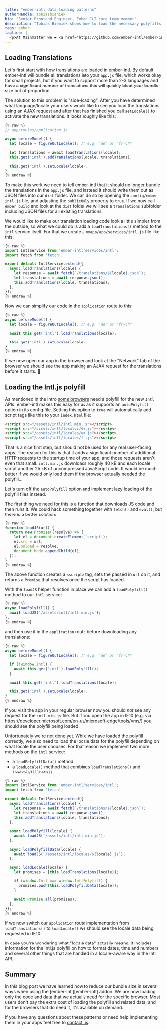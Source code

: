 ```yaml
---
title: "ember-intl data loading patterns"
authorHandle: tobiasbieniek
bio: "Senior Frontend Engineer, Ember CLI core team member"
description: "Tobias Bieniek shows how to load the necessary polyfills for the Intl API in older browsers most effectively when using ember-intl."
tags: ember
tagline: |
  <p>At Mainmatter we ❤️ <a href="https://github.com/ember-intl/ember-intl">ember-intl</a> and use it for all our projects where translations or other localizations are needed. ember-intl is based on the native <a href="https://developer.mozilla.org/de/docs/Web/JavaScript/Reference/Global_Objects/Intl">Intl APIs</a> that were introduced in <a href="https://caniuse.com/#feat=internationalization">all newer browsers</a> a while ago. Unfortunately some users are still using browsers that don't support them and this blog post will show you our preferred way to load the necessary polyfill and the associated data.</p>
---
```


## Loading Translations

Let's first start with how translations are loaded in ember-intl. By default ember-intl will bundle all translations into your `app.js` file, which works okay for small projects, but if you want to support more than 2-3 languages and have a significant number of translations this will quickly bloat your bundle size out of proportion.

The solution to this problem is "side-loading". After you have determined what language/locale your users would like to see you load the translations using an AJAX request and after that has finished you call `setLocale()` to activate the new translations. It looks roughly like this:

```js
{% raw %}
// app/routes/application.js

async beforeModel() {
  let locale = figureOutLocale(); // e.g. "de" or "fr-ch"

  let translations = await loadTranslations(locale);
  this.get('intl').addTranslations(locale, translations);

  this.get('intl').setLocale(locale);
}
{% endraw %}
```

To make this work we need to tell ember-intl that it should no longer bundle the translations in the `app.js` file, and instead it should write them out as JSON files into our `dist` folder. We can do so by opening the `config/ember-intl.js` file, and adjusting the `publicOnly` property to `true`. If we now call `ember build` and look at the `dist` folder we will see a `translations` subfolder including JSON files for all existing translations.

We would like to make our translation loading code look a little simpler from the outside, so what we could do is add a `loadTranslations()` method to the `intl` service itself. For that we create a `myapp/app/services/intl.js` file like this:

```js
{% raw %}
import IntlService from 'ember-intl/services/intl';
import fetch from 'fetch';

export default IntlService.extend({
  async loadTranslations(locale) {
    let response = await fetch(`/translations/${locale}.json`);
    let translations = await response.json();
    this.addTranslations(locale, translations);
  },
});
{% endraw %}
```

Now we can simplify our code in the `application` route to this:

```js
{% raw %}
async beforeModel() {
  let locale = figureOutLocale(); // e.g. "de" or "fr-ch"

  await this.get('intl').loadTranslations(locale);

  this.get('intl').setLocale(locale);
}
{% endraw %}
```

If we now open our app in the browser and look at the "Network" tab of the browser we should see the app making an AJAX request for the translations before it starts. 🎉

## Loading the Intl.js polyfill

As mentioned in the intro [some browsers](https://caniuse.com/#feat=internationalization) need a polyfill for the new `Intl` APIs. ember-intl makes this easy for us as it supports an `autoPolyfill` option in its config file. Setting this option to `true` will automatically add script tags like this to your `index.html` file:

```html
<script src="/assets/intl/intl.min.js"></script>
<script src="/assets/intl/locales/de.js"></script>
<script src="/assets/intl/locales/en.js"></script>
<script src="/assets/intl/locales/fr.js"></script>
```

That is a nice first step, but should not be used for any real user-facing apps. The reason for this is that it adds a significant number of additional HTTP requests to the startup time of your app, and those requests aren't even that small. `intl.min.js` downloads roughly 40 kB and each locale script another 25 kB of uncompressed JavaScript code. It would be much better if we would only load them if the browser actually needed the polyfill...

Let's turn off the `autoPolyfill` option and implement lazy loading of the polyfill files instead.

The first thing we need for this is a function that downloads JS code and then runs it. We could hack something together with `fetch()` and `eval()`, but there is a better solution:

```js
{% raw %}
function loadJS(url) {
  return new Promise((resolve) => {
    let el = document.createElement('script');
    el.src = url;
    el.onload = resolve;
    document.body.appendChild(el);
  });
}
{% endraw %}
```

The above function creates a `<script>` tag, sets the passed in `url` on it, and returns a `Promise` that resolves once the script has loaded.

With the `loadJS` helper function in place we can add a `loadPolyfill()` method to our `intl` service:

```js
{% raw %}
async loadPolyfill() {
  await loadJS('/assets/intl/intl.min.js');
},
{% endraw %}
```

and then use it in the `application` route before downloading any translations:

```js
{% raw %}
async beforeModel() {
  let locale = figureOutLocale(); // e.g. "de" or "fr-ch"

  if (!window.Intl) {
    await this.get('intl').loadPolyfill();
  }

  await this.get('intl').loadTranslations(locale);

  this.get('intl').setLocale(locale);
}
{% endraw %}
```

If you visit the app in your regular browser now you should _not_ see any request for the `intl.min.js` file. But if you open the app in IE10 (e.g. via <https://developer.microsoft.com/en-us/microsoft-edge/tools/vms/>) you should see the polyfill being loaded.

Unfortunately we're not done yet. While we have loaded the polyfill correctly, we also need to load the locale data for the polyfill depending on what locale the user chooses. For that reason we implement two more methods on the `intl` service:

- a `loadPolyfillData()` method
- a `loadLocale()` method that combines `loadTranslations()` and `loadPolyfillData()`

```js
{% raw %}
import IntlService from 'ember-intl/services/intl';
import fetch from 'fetch';

export default IntlService.extend({
  async loadTranslations(locale) {
    let response = await fetch(`/translations/${locale}.json`);
    let translations = await response.json();
    this.addTranslations(locale, translations);
  },

  async loadPolyfill(locale) {
    await loadJS('/assets/intl/intl.min.js');
  },

  async loadPolyfillData(locale) {
    await loadJS(`/assets/intl/locales/${locale}.js`);
  },

  async loadLocale(locale) {
    let promises = [this.loadTranslations(locale)];

    if (window.Intl === window.IntlPolyfill) {
      promises.push(this.loadPolyfillData(locale));
    }

    await Promise.all(promises);
  },
});
{% endraw %}
```

If we now switch our `application` route implementation from `loadTranslations()` to `loadLocale()` we should see the locale data being requested in IE10.

In case you're wondering what "locale data" actually means: it includes information for the Intl.js polyfill on how to format dates, time and numbers and several other things that are handled in a locale-aware way in the Intl API.

## Summary

In this blog post we have learned how to reduce our bundle size in several ways when using the [ember-intl][ember-intl] addon. We are now loading only the code and data that we actually need for the specific browser. Most users don't pay the extra cost of loading the polyfill and related data, and for the browsers that do need it, it's available on demand.

If you have any questions about these patterns or need help implementing them in your apps feel free to [contact us](/contact/).

